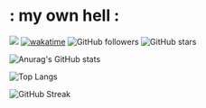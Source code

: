 # : my own hell :

![](https://komarev.com/ghpvc/?username=MerlinDEVILLARD&color=blueviolet&style=flat-square)
[![wakatime](https://wakatime.com/badge/user/398e94ea-4eea-4980-b103-6bac18614f74.svg)](https://wakatime.com/@398e94ea-4eea-4980-b103-6bac18614f74)
![GitHub followers](https://img.shields.io/github/followers/MerlinDEVILLARD?label=Followers&style=social)
![GitHub stars](https://img.shields.io/github/stars/MerlinDEVILLARD?label=Stars&style=social)

![Anurag's GitHub stats](https://github-readme-stats.vercel.app/api?username=MerlinDEVILLARD&show_icons=true&theme=highcontrast)

![Top Langs](https://github-readme-stats.vercel.app/api/top-langs/?username=MerlinDEVILLARD&layout=compact&theme=highcontrast)

![GitHub Streak](https://github-readme-streak-stats.herokuapp.com/?user=MerlinDEVILLARD&theme=highcontrast)

